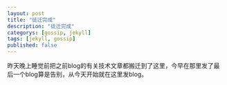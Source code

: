 ```yaml
---
layout: post
title: "徒迁完成"
description: "徒迁完成"
categorys: [gossip, jekyll]
tags: [jekyll, gossip]
published: false
---
```


昨天晚上睡觉前把之前blog的有关技术文章都搬迁到了这里，今早在那里发了最后一个blog算是告别，从今天开始就在这里发blog。

